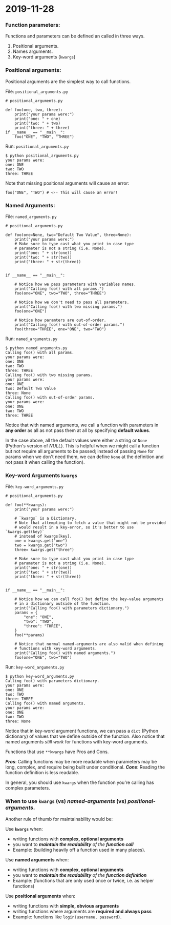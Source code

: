 # 2019-11-28

### Function parameters:

Functions and parameters can be defined an called in three ways.

1. Positional arguments.
2. Names arguments.
3. Key-word arguments (`kwargs`)

### Positional arguments:

Positional arguments are the simplest way to call functions.

File: `positional_arguments.py`

    # positional_arguments.py
    
    def foo(one, two, three):
        print("your params were:")
        print("one: " + one)
        print("two: " + two)
        print("three: " + three)
    if __name__ == "__main__":
	    foo("ONE", "TWO", "THREE")

Run: `positional_arguments.py`    
    
    $ python positional_arguments.py
    your params were:
    one: ONE
    two: TWO
    three: THREE

Note that missing positional arguments will cause an error:

	foo("ONE", "TWO") # <-- This will cause an error!

### Named Arguments:

File: `named_arguments.py`

    # positional_arguments.py
    
    def foo(one=None, two="Default Two Value", three=None):
        print("your params were:")
        # Make sure to type cast what you print in case type
        # parameter is not a string (i.e. None).
        print("one: " + str(one))
        print("two: " + str(two))
        print("three: " + str(three))
    
    
    if __name__ == "__main__":
    
	    # Notice how we pass parameters with variables names.
        print("Calling foo() with all params.")
        foo(one="ONE", two="TWO", three="THREE")
        
        # Notice how we don't need to pass all parameters.
        print("Calling foo() with two missing params.")
        foo(one="ONE")
        
        # Notice how paramters are out-of-order.
        print("Calling foo() with out-of-order params.")
	    foo(three="THREE", one="ONE", two="TWO")

Run: `named_arguments.py`

    $ python named_arguments.py
    Calling foo() with all params.
    your params were:
    one: ONE
    two: TWO
    three: THREE
    Calling foo() with two missing params.
    your params were:
    one: ONE
    two: Default Two Value
    three: None
    Calling foo() with out-of-order params.
    your params were:
    one: ONE
    two: TWO
    three: THREE

Notice that with named arguments, we call a function with parameters in **any order** as all as not pass them at all by specifying **default values**.

In the case above, all the default values were either a string or `None` (Python's version of *NULL*). This is helpful when we might call a function but not require all arguments to be passed; instead of passing `None` for params when we don't need them, we can define `None` at the definition and not pass it when calling the function).

### Key-word Arguments `kwargs`

File: `key-word_arguments.py`

    # positional_arguments.py
    
    def foo(**kwargs):
        print("your params were:")
    
        # `kwargs` is a Dictionary.
        # Note that attempting to fetch a value that might not be provided
        # would result in a key-error, so it's better to use `kwargs.get(key)`
        # instead of kwargs[key].
        one = kwargs.get("one")
        two = kwargs.get("two")
        three= kwargs.get("three")
    
        # Make sure to type cast what you print in case type
        # parameter is not a string (i.e. None).
        print("one: " + str(one))
        print("two: " + str(two))
        print("three: " + str(three))
    
    
    if __name__ == "__main__":
    
        # Notice how we can call foo() but define the key-value arguments
        # in a dictionary outside of the function.
        print("Calling foo() with parameters dictionary.")
        params = {
            "one": "ONE",
            "two": "TWO",
            "three": "THREE",
        }
        foo(**params)
    
        # Notice that normal named-arguments are also valid when defining
        # functions with key-word arguments.
        print("Calling foo() with named arguments.")
        foo(one="ONE", two="TWO")

Run: `key-word_arguments.py`

    $ python key-word_arguments.py
    Calling foo() with parameters dictionary.
    your params were:
    one: ONE
    two: TWO
    three: THREE
    Calling foo() with named arguments.
    your params were:
    one: ONE
    two: TWO
    three: None

Notice that in key-word argument functions, we can pass a `dict` (Python dictionary) of values that we define outside of the function. Also notice that named arguments *still work* for functions with key-word arguments.

Functions that use `**kwargs` have Pros and Cons.

***Pros***: Calling functions may be more readable when parameters may be long, complex, and require being built under conditional.
***Cons***: Reading the function definition is less readable.

In general, you should use `kwargs` when the function you're calling has complex parameters.

### When to use `kwargs` (vs) *named-arguments* (vs) *positional-arguments*.
Another rule of thumb for maintainability would be:

Use **`kwargs`** when:

 - writing functions with **complex, optional arguments** 
 - you want to ***maintain the readability** of the **function call***
 - Example: (building heavily off a function used in many places).

Use **named arguments** when:
 - writing functions with **complex, optional arguments**
 - you want to ***maintain the readability** of the **function definition***
 - Example: (functions that are only used once or twice, i.e. as helper functions)

Use **positional arguments** when:
 -  writing functions with **simple, obvious arguments**
  - writing functions where arguments are **required and always pass**
  - Example: functions like `login(username, password)`.
